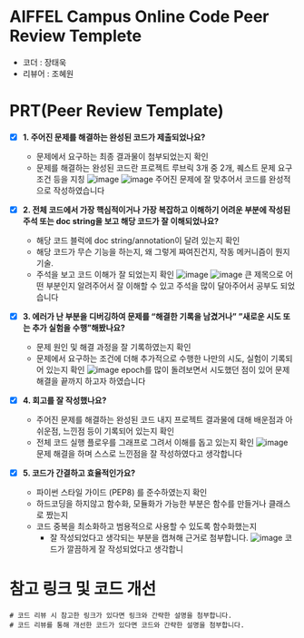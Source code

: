 # AIFFEL Campus Online Code Peer Review Templete
- 코더 : 장태욱
- 리뷰어 : 조혜원


# PRT(Peer Review Template)
- [x]  **1. 주어진 문제를 해결하는 완성된 코드가 제출되었나요?**
    - 문제에서 요구하는 최종 결과물이 첨부되었는지 확인
    - 문제를 해결하는 완성된 코드란 프로젝트 루브릭 3개 중 2개, 
    퀘스트 문제 요구조건 등을 지칭
    ![image](https://github.com/wonicom/quest/assets/123945441/a24cb1f4-0e50-4b97-a22b-e95220a03341)
    ![image](https://github.com/wonicom/quest/assets/123945441/7540476a-b23b-4a77-b5a2-8acec604460e)
    주어진 문제에 잘 맞추어서 코드를 완성적으로 작성하였습니다
    
    
- [x]  **2. 전체 코드에서 가장 핵심적이거나 가장 복잡하고 이해하기 어려운 부분에 작성된 
주석 또는 doc string을 보고 해당 코드가 잘 이해되었나요?**
    - 해당 코드 블럭에 doc string/annotation이 달려 있는지 확인
    - 해당 코드가 무슨 기능을 하는지, 왜 그렇게 짜여진건지, 작동 메커니즘이 뭔지 기술.
    - 주석을 보고 코드 이해가 잘 되었는지 확인
     ![image](https://github.com/wonicom/quest/assets/123945441/bfeda1bc-49c7-4c40-8a04-2ea0d3c1c5f3)
    ![image](https://github.com/wonicom/quest/assets/123945441/e49ede99-8b0e-4a02-bf25-dd74ccfce097)
        큰 제목으로 어떤 부분인지 알려주어서 잘 이해할 수 있고 주석을 많이 달아주어서 공부도 되었습니다
        
- [x]  **3. 에러가 난 부분을 디버깅하여 문제를 “해결한 기록을 남겼거나” 
”새로운 시도 또는 추가 실험을 수행”해봤나요?**
    - 문제 원인 및 해결 과정을 잘 기록하였는지 확인
    - 문제에서 요구하는 조건에 더해 추가적으로 수행한 나만의 시도, 
    실험이 기록되어 있는지 확인
        ![image](https://github.com/wonicom/quest/assets/123945441/4ac100e6-7df2-48a5-bcc6-2f996efe23ef)
        epoch를 많이 돌려보면서 시도했던 점이 있어 문제 해결을 끝까지 하고자 하였습니다
        
- [x]  **4. 회고를 잘 작성했나요?**
    - 주어진 문제를 해결하는 완성된 코드 내지 프로젝트 결과물에 대해
    배운점과 아쉬운점, 느낀점 등이 기록되어 있는지 확인
    - 전체 코드 실행 플로우를 그래프로 그려서 이해를 돕고 있는지 확인
        ![image](https://github.com/wonicom/quest/assets/123945441/314f12a6-29f9-4abc-a71c-bafd91e4158a)
      문제 해결을 하며 스스로 느낀점을 잘 작성하였다고 생각합니다

- [x]  **5. 코드가 간결하고 효율적인가요?**
    - 파이썬 스타일 가이드 (PEP8) 를 준수하였는지 확인
    - 하드코딩을 하지않고 함수화, 모듈화가 가능한 부분은 함수를 만들거나 클래스로 짰는지
    - 코드 중복을 최소화하고 범용적으로 사용할 수 있도록 함수화했는지
        - 잘 작성되었다고 생각되는 부분을 캡쳐해 근거로 첨부합니다.
    ![image](https://github.com/wonicom/quest/assets/123945441/dad41f65-80b6-4740-859e-920c8610f60c)
    코드가 깔끔하게 잘 작성되었다고 생각합니


# 참고 링크 및 코드 개선
```
# 코드 리뷰 시 참고한 링크가 있다면 링크와 간략한 설명을 첨부합니다.
# 코드 리뷰를 통해 개선한 코드가 있다면 코드와 간략한 설명을 첨부합니다.
```
